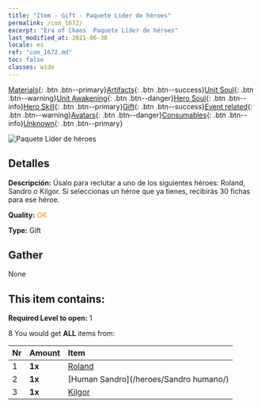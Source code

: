 ```yaml
---
title: "Item - Gift - Paquete Líder de héroes"
permalink: /con_1672/
excerpt: "Era of Chaos  Paquete Líder de héroes"
last_modified_at: 2021-06-30
locale: es
ref: "con_1672.md"
toc: false
classes: wide
---
```

 [Materials](/ItemsES/){: .btn .btn--primary}[Artifacts](/ItemsES/Artifacts/){: .btn .btn--success}[Unit Soul](/ItemsES/UnitSoul/){: .btn .btn--warning}[Unit Awakening](/ItemsES/UnitAwakening/){: .btn .btn--danger}[Hero Soul](/ItemsES/HeroSoul/){: .btn .btn--info}[Hero Skill](/ItemsES/HeroSkill/){: .btn .btn--primary}[Gift](/ItemsES/Gift/){: .btn .btn--success}[Event related](/ItemsES/Events/){: .btn .btn--warning}[Avatars](/ItemsES/Avatars/){: .btn .btn--danger}[Consumables](/ItemsES/Consumables/){: .btn .btn--info}[Unknown](/ItemsES/Unknown/){: .btn .btn--primary}

 ![Paquete Líder de héroes](/images/t/i_907288.png)

## Detalles
 **Descripción:** Úsalo para reclutar a uno de los siguientes héroes: Roland, Sandro o Kilgor. Si seleccionas un héroe que ya tienes, recibirás 30 fichas para ese héroe.

 **Quality:** <span style="color: #FF8C00">OK</span>

 **Type:** Gift

## Gather

  None

## This item contains:

 **Required Level to open:** 1

 8 You would get **ALL** items  from:

  | Nr | Amount |     Item    |
  |:---|:-------|:------------|
  | 1 |  **1x** | [Roland](/heroes/Roland/) |  | 
  | 2 |  **1x** | [Human Sandro](/heroes/Sandro humano/) |  | 
  | 3 |  **1x** | [Kilgor](/heroes/Kilgor/) |  | 
